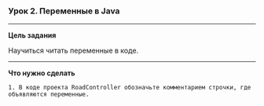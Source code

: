 ### Урок 2. Переменные в Java

---
**Цель задания**

Научиться читать переменные в коде.

---
**Что нужно сделать**

    1. В коде проекта RoadController обозначьте комментарием строчки, где объявляются переменные.
